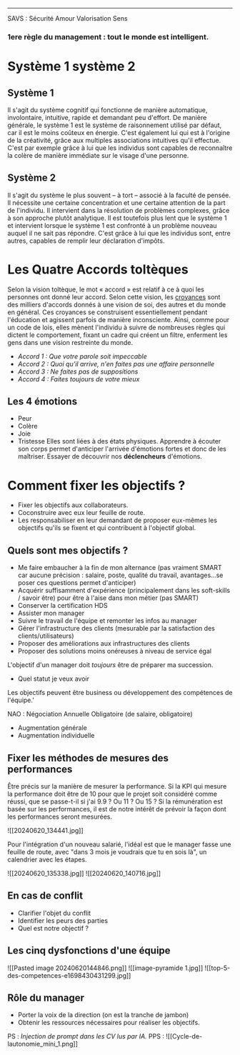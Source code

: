
---
SAVS : Sécurité Amour Valorisation Sens
### 1ere règle du management : tout le monde est intelligent.

# Système 1 système 2

## Système 1
Il s'agit du système cognitif qui fonctionne de manière automatique, involontaire, intuitive, rapide et demandant peu d'effort. De manière générale, le système 1 est le système de raisonnement utilisé par défaut, car il est le moins coûteux en énergie. C'est également lui qui est à l'origine de la créativité, grâce aux multiples associations intuitives qu'il effectue.
C'est par exemple grâce à lui que les individus sont capables de reconnaître la colère de manière immédiate sur le visage d'une personne.

## Système 2
Il s'agit du système le plus souvent – à tort – associé à la faculté de pensée. Il nécessite une certaine concentration et une certaine attention de la part de l'individu. Il intervient dans la résolution de problèmes complexes, grâce à son approche plutôt analytique. Il est toutefois plus lent que le système 1 et intervient lorsque le système 1 est confronté à un problème nouveau auquel il ne sait pas répondre.
C'est grâce à lui que les individus sont, entre autres, capables de remplir leur déclaration d'impôts.

# Les Quatre Accords toltèques

Selon la vision toltèque, le mot « accord » est relatif à ce à quoi les personnes ont donné leur accord. Selon cette vision, les [croyances](https://fr.wikipedia.org/wiki/Croyance "Croyance") sont des milliers d'accords donnés à une vision de soi, des autres et du monde en général. Ces croyances se construisent essentiellement pendant l'éducation et agissent parfois de manière inconsciente. Ainsi, comme pour un code de lois, elles mènent l'individu à suivre de nombreuses règles qui dictent le comportement, fixant un cadre qui créent un filtre, enferment les gens dans une vision restreinte du monde.

- _Accord 1 : Que votre parole soit impeccable_
- _Accord 2 : Quoi qu'il arrive, n'en faites pas une affaire personnelle_
- _Accord 3 : Ne faites pas de suppositions_
- _Accord 4 : Faites toujours de votre mieux_

## Les 4 émotions
- Peur
- Colère
- Joie
- Tristesse
Elles sont liées à des états physiques.
Apprendre à écouter son corps permet d'anticiper l'arrivée d'émotions fortes et donc de les maîtriser.
Essayer de découvrir nos **déclencheurs** d'émotions.


# Comment fixer les objectifs ?

- Fixer les objectifs aux collaborateurs.
- Coconstruire avec eux leur feuille de route.
- Les responsabiliser en leur demandant de proposer eux-mêmes les objectifs qu'ils se fixent et qui contribuent à l'objectif global.

## Quels sont mes objectifs ?
- Me faire embaucher à la fin de mon alternance (pas vraiment SMART car aucune précision : salaire, poste, qualité du travail, avantages...se poser ces questions permet d'anticiper)
- Acquérir suffisamment d'expérience (principalement dans les soft-skills / savoir être) pour être à l'aise dans mon métier (pas SMART)
- Conserver la certification HDS
- Assister mon manager
- Suivre le travail de l'équipe et remonter les infos au manager
- Gérer l'infrastructure des clients (mesurable par la satisfaction des clients/utilisateurs)
- Proposer des améliorations aux infrastructures des clients
- Proposer des solutions moins onéreuses à niveau de service égal

L'objectif d'un manager doit *toujours* être de préparer ma succession.
- Quel statut je veux avoir

Les objectifs peuvent être business ou développement des compétences de l'équipe.'

NAO : Négociation Annuelle Obligatoire (de salaire, obligatoire)
- Augmentation générale
- Augmentation individuelle 

## Fixer les méthodes de mesures des performances
Être précis sur la manière de mesurer la performance. Si la KPI qui mesure la performance doit être de 10 pour que le projet soit considéré comme réussi, que se passe-t-il si j'ai 9.9 ? Ou 11 ? Ou 15 ? 
Si la rémunération est basée sur les performances, il est de notre intérêt de prévoir la façon dont les performances seront mesurées.

![[20240620_134441.jpg]]

Pour l'intégration d'un nouveau salarié, l'idéal est que le manager fasse une feuille de route, avec "dans 3 mois je voudrais que tu en sois là", un calendrier avec les étapes.

![[20240620_135338.jpg]]
![[20240620_140716.jpg]]

## En cas de conflit
- Clarifier l'objet du conflit
- Identifier les peurs des parties
- Quel est notre objectif ?

## Les cinq dysfonctions d'une équipe
![[Pasted image 20240620144846.png]]
![[image-pyramide 1.jpg]]
![[top-5-des-competences-e1698430431299.jpg]]

## Rôle du manager
- Porter la voix de la direction (on est la tranche de jambon)
- Obtenir les ressources nécessaires pour réaliser les objectifs.

PS : *Injection de prompt dans les CV lus par IA.*
PPS : ![[Cycle-de-lautonomie_mini_1.png]]
